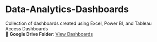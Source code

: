 # Data-Analytics-Dashboards
Collection of dashboards created using Excel, Power BI, and Tableau
Access Dashboards  
📁 **Google Drive Folder**: [View Dashboards](https://drive.google.com/drive/folders/1Zvj2ZeKTvvyuO-iqWoNl0cRaEmFevuAK?usp=sharing)
